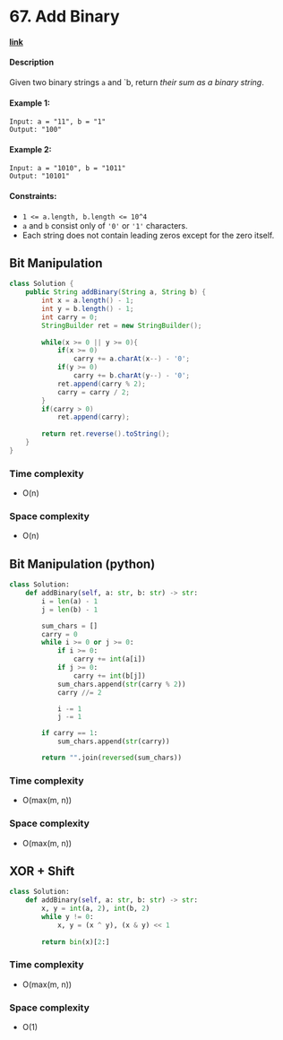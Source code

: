 # 67. Add Binary

#### [link](https://leetcode.com/problems/add-binary/)

#### Description
Given two binary strings `a` and `b, return *their sum as a binary string*.

#### Example 1:
```
Input: a = "11", b = "1"
Output: "100"
```
#### Example 2:
```
Input: a = "1010", b = "1011"
Output: "10101"
```

#### Constraints:
* `1 <= a.length, b.length <= 10^4`
* `a` and `b` consist only of `'0'` or `'1'` characters.
* Each string does not contain leading zeros except for the zero itself.

## Bit Manipulation
```java
class Solution {
    public String addBinary(String a, String b) {
        int x = a.length() - 1;
        int y = b.length() - 1;
        int carry = 0;
        StringBuilder ret = new StringBuilder();
        
        while(x >= 0 || y >= 0){
            if(x >= 0)
                carry += a.charAt(x--) - '0';     
            if(y >= 0)
                carry += b.charAt(y--) - '0';
            ret.append(carry % 2);
            carry = carry / 2;
        }
        if(carry > 0)
            ret.append(carry);
        
        return ret.reverse().toString();
    }
}
```
### Time complexity
* O(n)
### Space complexity
* O(n)

## Bit Manipulation (python)
```python
class Solution:
    def addBinary(self, a: str, b: str) -> str:
        i = len(a) - 1
        j = len(b) - 1

        sum_chars = []
        carry = 0
        while i >= 0 or j >= 0:
            if i >= 0:
                carry += int(a[i])
            if j >= 0:
                carry += int(b[j])
            sum_chars.append(str(carry % 2))
            carry //= 2

            i -= 1
            j -= 1

        if carry == 1:
            sum_chars.append(str(carry))

        return "".join(reversed(sum_chars))
```
### Time complexity
* O(max(m, n))
### Space complexity
* O(max(m, n))

## XOR + Shift
```python
class Solution:
    def addBinary(self, a: str, b: str) -> str:
        x, y = int(a, 2), int(b, 2)
        while y != 0:
            x, y = (x ^ y), (x & y) << 1
        
        return bin(x)[2:]
```
### Time complexity
* O(max(m, n))
### Space complexity
* O(1)